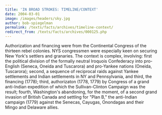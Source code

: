 ```yaml
---
title: 'IN BROAD STROKES: TIMELINE/CONTEXT'
date: 2004-03-01
image: /images/headers/sky.jpg
author: bob-spiegelman
permalink: /texts/facts/archives/timeline-context/
redirect_from: /texts/facts/archives/000125.php
---
```


Authorization and financing were from the Continental Congress of the thirteen rebel colonies. NYS congressmen were especially keen on securing New York's settlers and granaries. The context is complex, involving: first the political division of the formally neutral Iroquois Confederacy into pro-English (Seneca, Oneida and Tuscarora) and pro-Yankee nations (Oneida, Tuscarora); second, a sequence of reciprocal raids against Yankee settlements and Indian settlements in NY and Pennsylvania, and third, the financing (1778); third, authorizaton (1778, 1779) by Congress of a grand anti-Indian expedition of which the Sullivan-Clinton Campaign was the result; fourth, Washington's abandoning, for the moment, of a second grand invasion of British Canada and settling for "Plan B," the anti-Indian campaign (1779) against the Senecas, Cayugas, Onondagas and their Mingo and Delaware allies.
